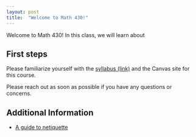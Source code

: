 ```yaml
---
layout: post
title:  "Welcome to Math 430!"
---
```

Welcome to Math 430!  In this class, we will learn about 


## First steps

Please familiarize yourself with the [syllabus (link)](https://wcasper.github.io/math414fall2022/extras/syllabus) and the Canvas site for this course.

Please reach out as soon as possible if you have any questions or concerns.

## Additional Information

* [A guide to netiquette](https://titaniumhelp.fullerton.edu/m/StudentSelf-HelpGuide/l/646667-student-what-is-netiquette)

